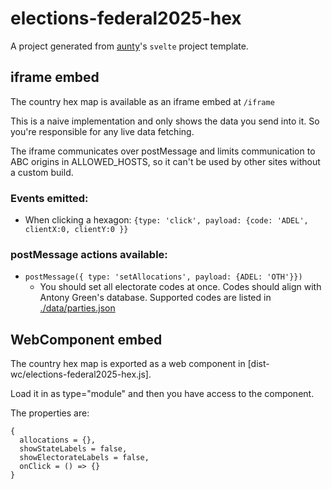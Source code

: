 # elections-federal2025-hex

A project generated from [aunty](https://github.com/abcnews/aunty)'s `svelte` project template.

## iframe embed

The country hex map is available as an iframe embed at `/iframe`

This is a naive implementation and only shows the data you send into it. So you're responsible for any live data fetching.

The iframe communicates over postMessage and limits communication to ABC origins in ALLOWED_HOSTS, so it can't be used by other sites without a custom build.

### Events emitted:

- When clicking a hexagon: `{type: 'click', payload: {code: 'ADEL', clientX:0, clientY:0 }}`

### postMessage actions available:

- `postMessage({ type: 'setAllocations', payload: {ADEL: 'OTH'}})`
  - You should set all electorate codes at once. Codes should align with Antony Green's database. Supported codes are listed in [./data/parties.json]()

## WebComponent embed

The country hex map is exported as a web component in [dist-wc/elections-federal2025-hex.js].

Load it in as type="module" and then you have access to the <abcnews-hexmap /> component.

The properties are:

```
{
  allocations = {},
  showStateLabels = false,
  showElectorateLabels = false,
  onClick = () => {}
}
```
